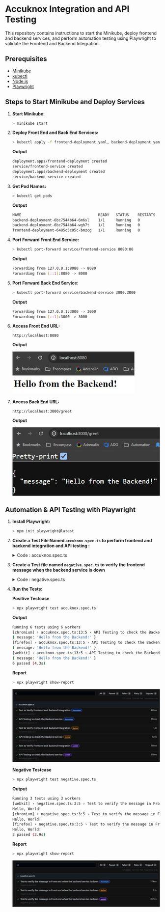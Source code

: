 # Accuknox Integration and API Testing

This repository contains instructions to start the Minikube, deploy frontend and backend services, and perform automation testing using Playwright to validate the Frontend and Backend Integration.

## Prerequisites

- [Minikube](https://minikube.sigs.k8s.io/docs/start/)
- [kubectl](https://kubernetes.io/docs/tasks/tools/)
- [Node.js](https://nodejs.org/)
- [Playwright](https://playwright.dev/)

## Steps to Start Minikube and Deploy Services

1. **Start Minikube:**
    ```bash
    > minikube start
    ```

2. **Deploy Front End and Back End Services:**
    ```bash
    > kubectl apply -f frontend-deployment.yaml, backend-deployment.yaml
    ```
    **Output**
    ```bash
    deployment.apps/frontend-deployment created
    service/frontend-service created
    deployment.apps/backend-deployment created
    service/backend-service created
    ```

3. **Get Pod Names:**
    ```bash
    > kubectl get pods
    ```
    **Output**
    ```bash
    NAME                                   READY   STATUS    RESTARTS   AGE
    backend-deployment-6bc7544b64-6m6sl    1/1     Running   0          6m47s
    backend-deployment-6bc7544b64-wgh7t    1/1     Running   0          6m47s
    frontend-deployment-6485c5c85c-bmzcg   1/1     Running   0          6m47s
    ```

4. **Port Forward Front End Service:**
    ```bash
    > kubectl port-forward service/frontend-service 8080:80
    ```
    **Output**
    ```bash
    Forwarding from 127.0.0.1:8080 -> 8080
    Forwarding from [::1]:8080 -> 8080
    ```

5. **Port Forward Back End Service:**
    ```bash
    > kubectl port-forward service/backend-service 3000:3000
    ```
    **Output**
    ```bash
    Forwarding from 127.0.0.1:3000 -> 3000
    Forwarding from [::1]:3000 -> 3000
    ```

6. **Access Front End URL:**
    ```
    http://localhost:8080
    ```
    **Output**

    ![Frontend Output](./images/frontend_output.jpg)
    

7. **Access Back End URL:**
    ```
    http://localhost:3000/greet
    ```
    **Output**

    ![Backend Output](./images/backend_output.jpg)

## Automation & API Testing with Playwright

1. **Install Playwright:**
    ```bash
    > npm init playwright@latest
    ```

2. **Create a Test File Named `accuknox.spec.ts` to perform frontend and backend integration and API testing :**

    <details>
    <summary>Code : accuknox.spec.ts</summary>
  
    ```typescript
    import { test, expect } from '@playwright/test';
    
    test('Test to Verify Frontend and Backend Integration', async ({ page }) => {
    //Navigating to the Frontend URL
    await page.goto('http://localhost:8080');

    //validating the message using getByRole attribute
    await expect(page.getByRole('heading', { name: 'Hello from the Backend!' })).toBeVisible();

    //validating the message using innerText attribute
    expect(await page.innerText('h1')).toBe('Hello from the Backend!');
    });

    test('API Testing to check the Backend service', async ({ request }) => {
    const response = await request.get("http://localhost:3000/greet");
    
    //print the response in console
    console.log(await response.json());
    
    //Check if the response to be true
    expect(response.ok()).toBeTruthy();
    
    //Check if the HTTP Status code is 200
    expect(response.status()).toBe(200);
    
    //Validate the response body to be "Hello from the Backend!"
    const respBody = await response.json();
    expect(respBody.message).toBe('Hello from the Backend!');
    })
    ```
    </details>

3. **Create a Test file named `negative.spec.ts` to verify the frontend message when the backend service is down**

    <details>
    <summary>Code : negative.spec.ts</summary>
    
    ```typescript
    import { test, expect } from '@playwright/test';
    
    test('Test to verify the message in Front end when the backend service is down', async ({ page }) => {
    //Navigating to the Frontend URL
    await page.goto('http://localhost:8080');
    
    //Printing the message displayed in the Frontend
    console.log(await page.innerText('h1'));

    //validating the message using getByRole attribute
    await expect(page.getByRole('heading', { name: 'Hello, World!' })).toBeTruthy();

    //validating the message using innerText attribute
    expect(await page.innerText('h1')).toBe('Hello, World!');
    });
    ```
    </details>

4. **Run the Tests:**

    **Positive Testcase**
    ```bash
    > npx playwright test accuknox.spec.ts
    ```
    **Output**
    ```bash
    Running 6 tests using 6 workers
    [chromium] › accuknox.spec.ts:13:5 › API Testing to check the Backend service
    { message: 'Hello from the Backend!' }
    [firefox] › accuknox.spec.ts:13:5 › API Testing to check the Backend service
    { message: 'Hello from the Backend!' }
    [webkit] › accuknox.spec.ts:13:5 › API Testing to check the Backend service
    { message: 'Hello from the Backend!' }
    6 passed (4.3s)
    ```
    **Report**
    ```bash
    > npx playwright show-report
    ```
    ![Test Report](./images/accuknox_spec_test_report.jpg)

    **Negative Testcase**
    ```bash
    > npx playwright test negative.spec.ts
    ```
    **Output**
    ```bash
    Running 3 tests using 3 workers
    [webkit] › negative.spec.ts:3:5 › Test to verify the message in Front end when the backend service is down
    Hello, World!
    [chromium] › negative.spec.ts:3:5 › Test to verify the message in Front end when the backend service is down
    Hello, World!
    [firefox] › negative.spec.ts:3:5 › Test to verify the message in Front end when the backend service is down
    Hello, World!
    3 passed (3.9s)
    ```
    **Report**
    ```bash
    > npx playwright show-report
    ```
    ![Test Report](./images/negative_spec_test_report.jpg)
